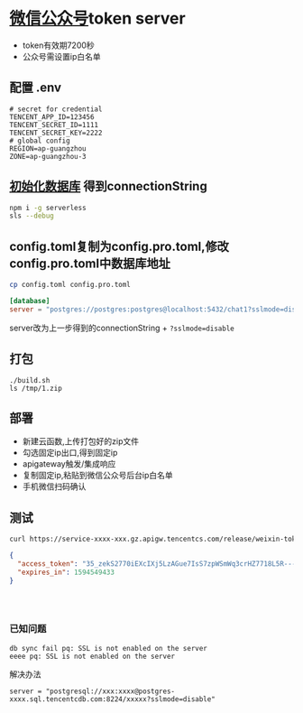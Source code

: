 # [微信公众号](https://developers.weixin.qq.com/doc/offiaccount/Basic_Information/Get_access_token.html)token server

+ token有效期7200秒
+ 公众号需设置ip白名单


## 配置 .env

```
# secret for credential
TENCENT_APP_ID=123456
TENCENT_SECRET_ID=1111
TENCENT_SECRET_KEY=2222
# global config
REGION=ap-guangzhou
ZONE=ap-guangzhou-3
```

## [初始化数据库](https://cloud.tencent.com/document/product/583/45363) 得到connectionString

```bash
npm i -g serverless
sls --debug
```

## config.toml复制为config.pro.toml,修改config.pro.toml中数据库地址
```bash 
cp config.toml config.pro.toml

```

```toml
[database]
server = "postgres://postgres:postgres@localhost:5432/chat1?sslmode=disable"
```
server改为上一步得到的connectionString + `?sslmode=disable`

## 打包

```
./build.sh
ls /tmp/1.zip

```

## 部署

+ 新建云函数,上传打包好的zip文件
+ 勾选固定ip出口,得到固定ip
+ apigateway触发/集成响应
+ 复制固定ip,粘贴到微信公众号后台ip白名单
+ 手机微信扫码确认


## 测试

```bash
curl https://service-xxxx-xxx.gz.apigw.tencentcs.com/release/weixin-token/  
```
```json
{
  "access_token": "35_zekS2770iEXcIXj5LzAGue7IsS7zpWSmWq3crHZ7718L5R---e9AbdATZ7zSSxVT96GJ_-AdIYeJcQRm0qm8_M-Wnmtw654cVDSUiny1pxoPVziwUNqRdH6A_88O5gCgcjdVUIYn_8mo7t3IOGEfAIAFXV",
  "expires_in": 1594549433
}





```

### 已知问题

```
db sync fail pq: SSL is not enabled on the server
eeee pq: SSL is not enabled on the server

```
解决办法
```
server = "postgresql://xxx:xxxx@postgres-xxxx.sql.tencentcdb.com:8224/xxxxx?sslmode=disable"
```

